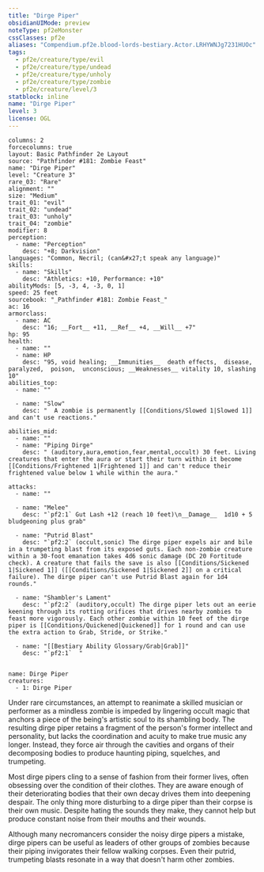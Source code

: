 ```yaml
---
title: "Dirge Piper"
obsidianUIMode: preview
noteType: pf2eMonster
cssClasses: pf2e
aliases: "Compendium.pf2e.blood-lords-bestiary.Actor.LRHYWNJg7231HUOc" 
tags:
  - pf2e/creature/type/evil
  - pf2e/creature/type/undead
  - pf2e/creature/type/unholy
  - pf2e/creature/type/zombie
  - pf2e/creature/level/3
statblock: inline
name: "Dirge Piper"
level: 3
license: OGL
---
```


```statblock
columns: 2
forcecolumns: true
layout: Basic Pathfinder 2e Layout
source: "Pathfinder #181: Zombie Feast"
name: "Dirge Piper"
level: "Creature 3"
rare_03: "Rare"
alignment: ""
size: "Medium"
trait_01: "evil"
trait_02: "undead"
trait_03: "unholy"
trait_04: "zombie"
modifier: 8
perception:
  - name: "Perception"
    desc: "+8; Darkvision"
languages: "Common, Necril; (can&#x27;t speak any language)"
skills:
  - name: "Skills"
    desc: "Athletics: +10, Performance: +10"
abilityMods: [5, -3, 4, -3, 0, 1]
speed: 25 feet
sourcebook: "_Pathfinder #181: Zombie Feast_"
ac: 16
armorclass:
  - name: AC
    desc: "16; __Fort__ +11, __Ref__ +4, __Will__ +7"
hp: 95
health:
  - name: ""
  - name: HP
    desc: "95, void healing; __Immunities__  death effects,  disease,  paralyzed,  poison,  unconscious; __Weaknesses__ vitality 10, slashing 10"
abilities_top:
  - name: ""

  - name: "Slow"
    desc: "  A zombie is permanently [[Conditions/Slowed 1|Slowed 1]] and can't use reactions."

abilities_mid:
  - name: ""
  - name: "Piping Dirge"
    desc: " (auditory,aura,emotion,fear,mental,occult) 30 feet. Living creatures that enter the aura or start their turn within it become [[Conditions/Frightened 1|Frightened 1]] and can't reduce their frightened value below 1 while within the aura."

attacks:
  - name: ""

  - name: "Melee"
    desc: "`pf2:1` Gut Lash +12 (reach 10 feet)\n__Damage__  1d10 + 5 bludgeoning plus grab"

  - name: "Putrid Blast"
    desc: "`pf2:2` (occult,sonic) The dirge piper expels air and bile in a trumpeting blast from its exposed guts. Each non-zombie creature within a 30-foot emanation takes 4d6 sonic damage (DC 20 Fortitude check). A creature that fails the save is also [[Conditions/Sickened 1|Sickened 1]] ([[Conditions/Sickened 1|Sickened 2]] on a critical failure). The dirge piper can't use Putrid Blast again for 1d4 rounds."

  - name: "Shambler's Lament"
    desc: "`pf2:2` (auditory,occult) The dirge piper lets out an eerie keening through its rotting orifices that drives nearby zombies to feast more vigorously. Each other zombie within 10 feet of the dirge piper is [[Conditions/Quickened|Quickened]] for 1 round and can use the extra action to Grab, Stride, or Strike."

  - name: "[[Bestiary Ability Glossary/Grab|Grab]]"
    desc: "`pf2:1`  "
 
```

```encounter-table
name: Dirge Piper
creatures:
  - 1: Dirge Piper
```



Under rare circumstances, an attempt to reanimate a skilled musician or performer as a mindless zombie is impeded by lingering occult magic that anchors a piece of the being's artistic soul to its shambling body. The resulting dirge piper retains a fragment of the person's former intellect and personality, but lacks the coordination and acuity to make true music any longer. Instead, they force air through the cavities and organs of their decomposing bodies to produce haunting piping, squelches, and trumpeting.

Most dirge pipers cling to a sense of fashion from their former lives, often obsessing over the condition of their clothes. They are aware enough of their deteriorating bodies that their own decay drives them into deepening despair. The only thing more disturbing to a dirge piper than their corpse is their own music. Despite hating the sounds they make, they cannot help but produce constant noise from their mouths and their wounds.

Although many necromancers consider the noisy dirge pipers a mistake, dirge pipers can be useful as leaders of other groups of zombies because their piping invigorates their fellow walking corpses. Even their putrid, trumpeting blasts resonate in a way that doesn't harm other zombies.
